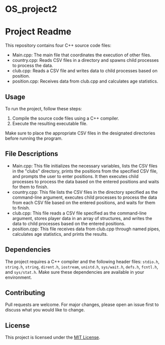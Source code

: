 # OS_project2

# Project Readme

This repository contains four C++ source code files:

- Main.cpp: The main file that coordinates the execution of other files.
- country.cpp: Reads CSV files in a directory and spawns child processes to process the data.
- club.cpp: Reads a CSV file and writes data to child processes based on position.
- position.cpp: Receives data from club.cpp and calculates age statistics.

## Usage

To run the project, follow these steps:

1. Compile the source code files using a C++ compiler.
2. Execute the resulting executable file.

Make sure to place the appropriate CSV files in the designated directories before running the program.

## File Descriptions

- Main.cpp: This file initializes the necessary variables, lists the CSV files in the "clubs" directory, prints the positions from the specified CSV file, and prompts the user to enter positions. It then executes child processes to process the data based on the entered positions and waits for them to finish.
- country.cpp: This file lists the CSV files in the directory specified as the command-line argument, executes child processes to process the data from each CSV file based on the entered positions, and waits for them to finish.
- club.cpp: This file reads a CSV file specified as the command-line argument, stores player data in an array of structures, and writes the data to child processes based on the entered positions.
- position.cpp: This file receives data from club.cpp through named pipes, calculates age statistics, and prints the results.

## Dependencies

The project requires a C++ compiler and the following header files: `stdio.h`, `string.h`, `string`, `dirent.h`, `iostream`, `unistd.h`, `sys/wait.h`, `defs.h`, `fcntl.h`, and `sys/stat.h`. Make sure these dependencies are available in your environment.

## Contributing

Pull requests are welcome. For major changes, please open an issue first to discuss what you would like to change.

## License

This project is licensed under the [MIT License](LICENSE).
